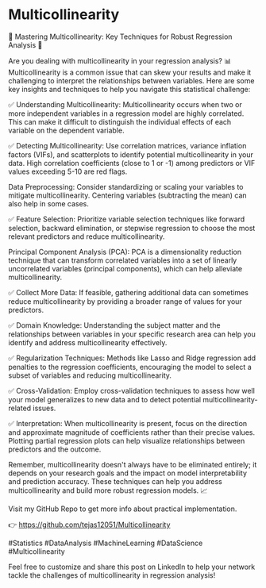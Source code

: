 # Multicollinearity

📍 Mastering Multicollinearity: Key Techniques for Robust Regression Analysis 📍



Are you dealing with multicollinearity in your regression analysis? 📊 Multicollinearity is a common issue that can skew your results and make it challenging to interpret the relationships between variables. Here are some key insights and techniques to help you navigate this statistical challenge:



✅ Understanding Multicollinearity: Multicollinearity occurs when two or more independent variables in a regression model are highly correlated. This can make it difficult to distinguish the individual effects of each variable on the dependent variable.



✅ Detecting Multicollinearity: Use correlation matrices, variance inflation factors (VIFs), and scatterplots to identify potential multicollinearity in your data. High correlation coefficients (close to 1 or -1) among predictors or VIF values exceeding 5-10 are red flags.

Data Preprocessing: Consider standardizing or scaling your variables to mitigate multicollinearity. Centering variables (subtracting the mean) can also help in some cases.



✅ Feature Selection: Prioritize variable selection techniques like forward selection, backward elimination, or stepwise regression to choose the most relevant predictors and reduce multicollinearity.

Principal Component Analysis (PCA): PCA is a dimensionality reduction technique that can transform correlated variables into a set of linearly uncorrelated variables (principal components), which can help alleviate multicollinearity.



✅ Collect More Data: If feasible, gathering additional data can sometimes reduce multicollinearity by providing a broader range of values for your predictors.

✅ Domain Knowledge: Understanding the subject matter and the relationships between variables in your specific research area can help you identify and address multicollinearity effectively.



✅ Regularization Techniques: Methods like Lasso and Ridge regression add penalties to the regression coefficients, encouraging the model to select a subset of variables and reducing multicollinearity.



✅ Cross-Validation: Employ cross-validation techniques to assess how well your model generalizes to new data and to detect potential multicollinearity-related issues.



✅ Interpretation: When multicollinearity is present, focus on the direction and approximate magnitude of coefficients rather than their precise values. Plotting partial regression plots can help visualize relationships between predictors and the outcome.



Remember, multicollinearity doesn't always have to be eliminated entirely; it depends on your research goals and the impact on model interpretability and prediction accuracy. These techniques can help you address multicollinearity and build more robust regression models. 📈 



Visit my GitHub Repo to get more info about practical implementation.

👉 https://github.com/tejas12051/Multicollinearity





#Statistics #DataAnalysis #MachineLearning #DataScience #Multicollinearity





Feel free to customize and share this post on LinkedIn to help your network tackle the challenges of multicollinearity in regression analysis!
